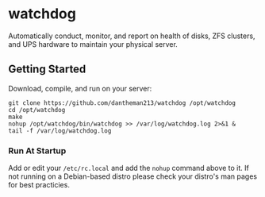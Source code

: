# watchdog

Automatically conduct, monitor, and report on health of disks, ZFS clusters, and UPS hardware to maintain your physical server.

## Getting Started

Download, compile, and run on your server:

```
git clone https://github.com/dantheman213/watchdog /opt/watchdog
cd /opt/watchdog
make
nohup /opt/watchdog/bin/watchdog >> /var/log/watchdog.log 2>&1 &
tail -f /var/log/watchdog.log
```

### Run At Startup

Add or edit your `/etc/rc.local` and add the `nohup` command above to it. If not running on a Debian-based distro please check your distro's man pages for best practicies. 
